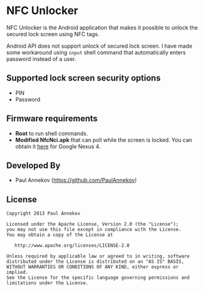 NFC Unlocker
===========

NFC Unlocker is the Android application that makes it possible to unlock the secured lock screen using NFC tags.

Android API does not support unlock of secured lock screen. I have made some workaround using `input` shell command that automatically enters password instead of a user.



Supported lock screen security options
--------------------------------------
* PIN
* Password



Firmware requirements
---------------------

* **Root** to run shell commands.
* **Modified NfcNci.apk** that can poll while the screen is locked. You can obtain it [here][1] for Google Nexus 4.



Developed By
------------

* Paul Annekov (https://github.com/PaulAnnekov)



License
-------

    Copyright 2013 Paul Annekov

    Licensed under the Apache License, Version 2.0 (the "License");
    you may not use this file except in compliance with the License.
    You may obtain a copy of the License at

       http://www.apache.org/licenses/LICENSE-2.0

    Unless required by applicable law or agreed to in writing, software
    distributed under the License is distributed on an "AS IS" BASIS,
    WITHOUT WARRANTIES OR CONDITIONS OF ANY KIND, either express or implied.
    See the License for the specific language governing permissions and
    limitations under the License.





 [1]: http://forum.xda-developers.com/showthread.php?t=2026439
